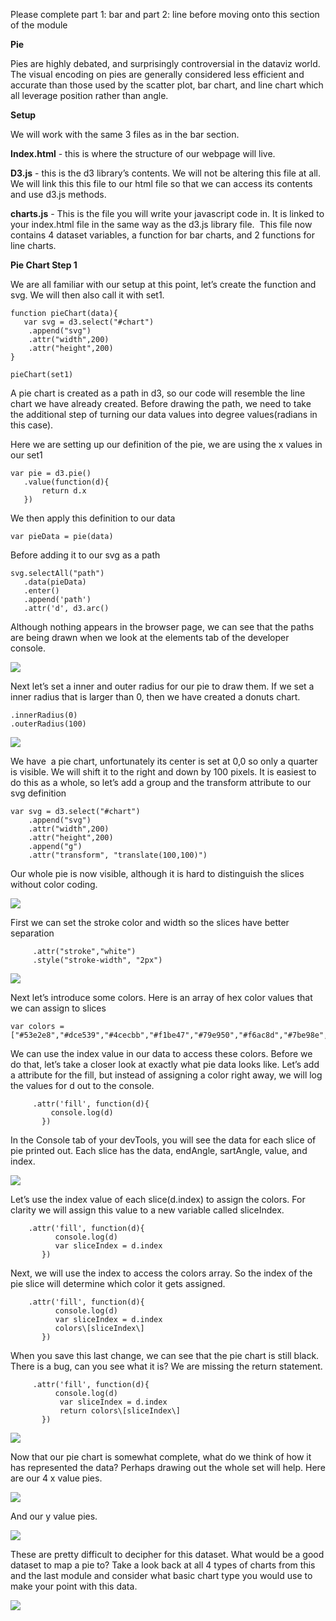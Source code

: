 Please complete part 1: bar and part 2: line before moving onto this section of the module

**Pie**

Pies are highly debated, and surprisingly controversial in the dataviz world. The visual encoding on pies are generally considered less efficient and accurate than those used by the scatter plot, bar chart, and line chart which all leverage position rather than angle.

**Setup**

We will work with the same 3 files as in the bar section.

**Index.html** - this is where the structure of our webpage will live.

**D3.js** - this is the d3 library’s contents. We will not be altering this file at all. We will link this this file to our html file so that we can access its contents and use d3.js methods.

**charts.js** - This is the file you will write your javascript code in. It is linked to your index.html file in the same way as the d3.js library file.  This file now contains 4 dataset variables, a function for bar charts, and 2 functions for line charts.

**Pie Chart Step 1**

We are all familiar with our setup at this point, let’s create the function and svg. We will then also call it with set1.

    function pieChart(data){
       var svg = d3.select("#chart")
        .append("svg")
        .attr("width",200)
        .attr("height",200)
    }

    pieChart(set1)

A pie chart is created as a path in d3, so our code will resemble the line chart we have already created. Before drawing the path, we need to take the additional step of turning our data values into degree values(radians in this case).

Here we are setting up our definition of the pie, we are using the x values in our set1

    var pie = d3.pie()
       .value(function(d){
           return d.x
       })

We then apply this definition to our data

    var pieData = pie(data)

Before adding it to our svg as a path

    svg.selectAll("path")
       .data(pieData)
       .enter()
       .append('path')
       .attr('d', d3.arc()

Although nothing appears in the browser page, we can see that the paths are being drawn when we look at the elements tab of the developer console.

![](images/image8.png)

Next let’s set a inner and outer radius for our pie to draw them. If we set a inner radius that is larger than 0, then we have created a donuts chart.

    .innerRadius(0)
    .outerRadius(100)

![](images/image4.png)

We have  a pie chart, unfortunately its center is set at 0,0 so only a quarter is visible. We will shift it to the right and down by 100 pixels. It is easiest to do this as a whole, so let’s add a group and the transform attribute to our svg definition

    var svg = d3.select("#chart")
        .append("svg")
        .attr("width",200)
        .attr("height",200)
        .append("g")
        .attr("transform", "translate(100,100)")  

Our whole pie is now visible, although it is hard to distinguish the slices without color coding.

![](images/image7.png)

First we can set the stroke color and width so the slices have better separation

         .attr("stroke","white")
         .style("stroke-width", "2px")

![](images/image3.png)

Next let’s introduce some colors. Here is an array of hex color values that we can assign to slices

    var colors = ["#53e2e8","#dce539","#4cecbb","#f1be47","#79e950","#f6ac8d","#7be98e","#e5d17c","#8ce1af","#d6db66","#c2e596","#b4e462"]

We can use the index value in our data to access these colors. Before we do that, let’s take a closer look at exactly what pie data looks like. Let’s add a attribute for the fill, but instead of assigning a color right away, we will log the values for d out to the console.

         .attr('fill', function(d){
             console.log(d)
           })

In the Console tab of your devTools, you will see the data for each slice of pie printed out. Each slice has the data, endAngle, sartAngle, value, and index.

![](images/image6.png)

Let’s use the index value of each slice(d.index) to assign the colors. For clarity we will assign this value to a new variable called sliceIndex.

        .attr('fill', function(d){
              console.log(d)
              var sliceIndex = d.index
           })

Next, we will use the index to access the colors array. So the index of the pie slice will determine which color it gets assigned.

        .attr('fill', function(d){
              console.log(d)
              var sliceIndex = d.index
              colors\[sliceIndex\]
           })

When you save this last change, we can see that the pie chart is still black. There is a bug, can you see what it is? We are missing the return statement.

         .attr('fill', function(d){
              console.log(d)
               var sliceIndex = d.index
               return colors\[sliceIndex\]
           })

![](images/image9.png)

Now that our pie chart is somewhat complete, what do we think of how it has represented the data? Perhaps drawing out the whole set will help. Here are our 4 x value pies.

![](images/image1.png)

And our y value pies.

![](images/image5.png)

These are pretty difficult to decipher for this dataset. What would be a good dataset to map a pie to? Take a look back at all 4 types of charts from this and the last module and consider what basic chart type you would use to make your point with this data.

![](images/image2.png)